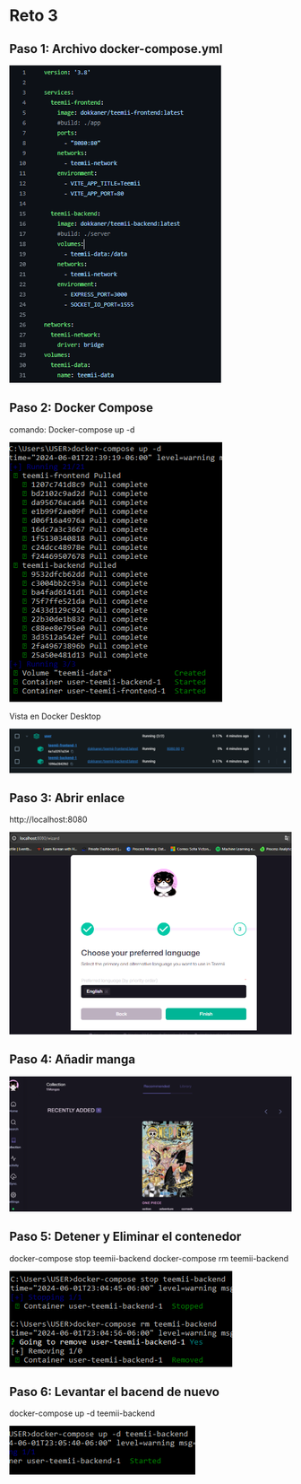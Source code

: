 # Reto 3

## Paso 1: Archivo docker-compose.yml

![Alt Text](yml.png)

## Paso 2: Docker Compose

comando: Docker-compose up -d

![Alt Text](compose.png)

Vista en Docker Desktop

![Alt Text](docker.png)

## Paso 3: Abrir enlace
http://localhost:8080

![Alt Text](enlace.png)

## Paso 4: Añadir manga

![Alt Text](manga2.png)

## Paso 5: Detener y Eliminar el contenedor

docker-compose stop teemii-backend
docker-compose rm teemii-backend

![Alt Text](stopdel.png)

## Paso 6: Levantar el bacend de nuevo
docker-compose up -d teemii-backend

![Alt Text](backend.png)
